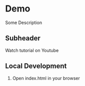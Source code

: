 # Demo

Some Description

## Subheader
Watch tutorial on Youtube

## Local Development

1. Open index.html in your browser